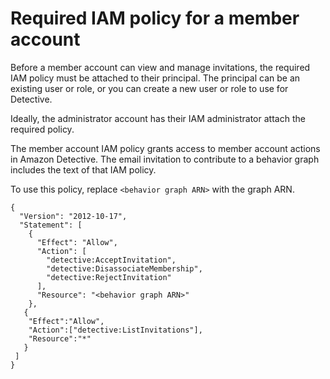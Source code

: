 # Required IAM policy for a member account<a name="member-account-iam-policy"></a>

Before a member account can view and manage invitations, the required IAM policy must be attached to their principal\. The principal can be an existing user or role, or you can create a new user or role to use for Detective\.

Ideally, the administrator account has their IAM administrator attach the required policy\.

The member account IAM policy grants access to member account actions in Amazon Detective\. The email invitation to contribute to a behavior graph includes the text of that IAM policy\.

To use this policy, replace `<behavior graph ARN>` with the graph ARN\.

```
{
  "Version": "2012-10-17",
  "Statement": [
    {
      "Effect": "Allow",
      "Action": [
        "detective:AcceptInvitation",
        "detective:DisassociateMembership",
        "detective:RejectInvitation"
      ],
      "Resource": "<behavior graph ARN>"
    },
   {
    "Effect":"Allow",
    "Action":["detective:ListInvitations"],
    "Resource":"*"
   }
 ]
}
```